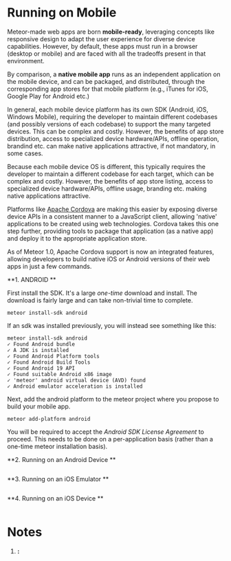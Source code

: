 # Running on Mobile

Meteor-made web apps are born **mobile-ready**, leveraging concepts like responsive design to adapt the user experience for diverse device capabilities. However, by default, these apps must run in a browser (desktop or mobile) and are faced with all the tradeoffs present in that environment.

By comparison, a **native mobile app** runs as an independent application on the mobile device, and can be packaged, and distributed, through the corresponding app stores for that mobile platform (e.g., iTunes for iOS, Google Play for Android etc.)

In general, each mobile device platform has its own SDK (Android, iOS, Windows Mobile), requiring the developer to maintain different codebases (and possibly versions of each codebase) to support the many targeted devices. This can be complex and costly. However, the benefits of app store distribution, access to specialized device hardware/APIs, offline operation, brandind etc. can make native applications attractive, if not mandatory, in some cases.

Because each mobile device OS is different, this typically requires the developer to maintain a different codebase for each target, which can be complex and costly. However, the benefits of app store listing, access to specialized device hardware/APIs, offline usage, branding etc. making native applications attractive.

Platforms like [Apache Cordova](http://cordova.apache.org/) are making this easier by exposing diverse device APIs in a consistent manner to a JavaScript client, allowing 'native' applications to be created using web technologies. Cordova takes this one step further, providing tools to package that application (as a native app) and deploy it to the appropriate application store.

As of Meteor 1.0, Apache Cordova support is now an integrated features, allowing developers to build native iOS or Android versions of their web apps in just a few commands.

**1. ANDROID
**

First install the SDK. It's a large *one-time* download and install. The download is fairly large and can take non-trivial time to complete.
```
meteor install-sdk android
```
If an sdk was installed previously, you will instead see something like this:
```
meteor install-sdk android
✓ Found Android bundle
✓ A JDK is installed
✓ Found Android Platform tools
✓ Found Android Build Tools
✓ Found Android 19 API
✓ Found suitable Android x86 image
✓ 'meteor' android virtual device (AVD) found
✓ Android emulator acceleration is installed
```


Next, add the android platform to the meteor project where you propose to build your mobile app.
```
meteor add-platform android
```
You will be required to accept the *Android SDK License Agreement* to proceed. This needs to be done on a per-application basis (rather than a one-time meteor installation basis).


**2. Running on an Android Device
**
```

```

**3. Running on an iOS Emulator
**
```

```

**4. Running on an iOS Device
**
```

```

# Notes

1) **:**

